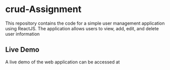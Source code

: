 # crud-Assignment


This repository contains the code for a simple user management application using ReactJS. The application  allows users to view, add, edit, and delete user information
## Live Demo

A live demo of the web application can be accessed at 
